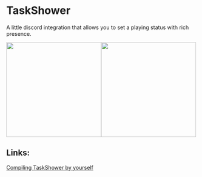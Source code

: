 # TaskShower
A little discord integration that allows you to set a playing status with rich presence.

<p><img src="https://i.imgur.com/wAhLtDC.png" width="250"><img src="https://i.imgur.com/NCNvSRv.png" width="250"></p>

## Links:

<a href="https://github.com/WumpusCoding/TaskShower/tree/master/build">Compiling TaskShower by yourself</a>
